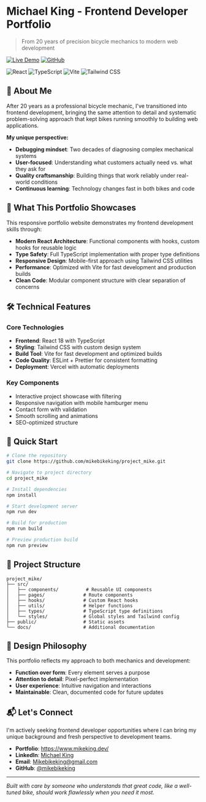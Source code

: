 # Michael King - Frontend Developer Portfolio

> From 20 years of precision bicycle mechanics to modern web development

[![Live Demo](https://img.shields.io/badge/Live%20Demo-Visit%20Site-blue?style=for-the-badge)](https://eportfolio-king.vercel.app/)
[![GitHub](https://img.shields.io/badge/GitHub-View%20Code-black?style=for-the-badge&logo=github)](https://github.com/mikebikeking/project_mike)

![React](https://img.shields.io/badge/React-61DAFB?style=flat&logo=react&logoColor=black)
![TypeScript](https://img.shields.io/badge/TypeScript-3178C6?style=flat&logo=typescript&logoColor=white)
![Vite](https://img.shields.io/badge/Vite-646CFF?style=flat&logo=vite&logoColor=white)
![Tailwind CSS](https://img.shields.io/badge/Tailwind_CSS-38B2AC?style=flat&logo=tailwind-css&logoColor=white)

## 🔧 About Me

After 20 years as a professional bicycle mechanic, I've transitioned into frontend development, bringing the same attention to detail and systematic problem-solving approach that kept bikes running smoothly to building web applications.

**My unique perspective:**
- **Debugging mindset**: Two decades of diagnosing complex mechanical systems
- **User-focused**: Understanding what customers actually need vs. what they ask for  
- **Quality craftsmanship**: Building things that work reliably under real-world conditions
- **Continuous learning**: Technology changes fast in both bikes and code

## 🚀 What This Portfolio Showcases

This responsive portfolio website demonstrates my frontend development skills through:

- **Modern React Architecture**: Functional components with hooks, custom hooks for reusable logic
- **Type Safety**: Full TypeScript implementation with proper type definitions
- **Responsive Design**: Mobile-first approach using Tailwind CSS utilities
- **Performance**: Optimized with Vite for fast development and production builds
- **Clean Code**: Modular component structure with clear separation of concerns

## 🛠️ Technical Features

### Core Technologies
- **Frontend**: React 18 with TypeScript
- **Styling**: Tailwind CSS with custom design system
- **Build Tool**: Vite for fast development and optimized builds
- **Code Quality**: ESLint + Prettier for consistent formatting
- **Deployment**: Vercel with automatic deployments

### Key Components
- Interactive project showcase with filtering
- Responsive navigation with mobile hamburger menu
- Contact form with validation
- Smooth scrolling and animations
- SEO-optimized structure

## 🚦 Quick Start

```bash
# Clone the repository
git clone https://github.com/mikebikeking/project_mike.git

# Navigate to project directory
cd project_mike

# Install dependencies
npm install

# Start development server
npm run dev

# Build for production
npm run build

# Preview production build
npm run preview
```

## 📁 Project Structure

```
project_mike/
├── src/
│   ├── components/          # Reusable UI components
│   ├── pages/              # Route components
│   ├── hooks/              # Custom React hooks
│   ├── utils/              # Helper functions
│   ├── types/              # TypeScript type definitions
│   └── styles/             # Global styles and Tailwind config
├── public/                 # Static assets
└── docs/                   # Additional documentation
```

## 🎨 Design Philosophy

This portfolio reflects my approach to both mechanics and development:
- **Function over form**: Every element serves a purpose
- **Attention to detail**: Pixel-perfect implementation
- **User experience**: Intuitive navigation and interactions
- **Maintainable**: Clean, documented code for future updates

## 📬 Let's Connect

I'm actively seeking frontend developer opportunities where I can bring my unique background and fresh perspective to development teams.

- **Portfolio**: https://www.mikeking.dev/
- **LinkedIn**: [Michael King](https://www.linkedin.com/in/michael-king-804b6037/)
- **Email**: Mikebikeking@gmail.com
- **GitHub**: [@mikebikeking](https://github.com/mikebikeking)

---

*Built with care by someone who understands that great code, like a well-tuned bike, should work flawlessly when you need it most.*
